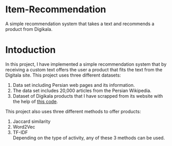 # Item-Recommendation
A simple recommendation system that takes a text and recommends a product from Digikala.

# Intoduction

In this project, I have implemented a simple recommendation system that by receiving a custom text offers the user a product that fits the text from the Digitala site.
This project uses three different datasets:
1) Data set including Persian web pages and its information.
2) The data set includes 20,000 articles from the Persian Wikipedia.
3) Dataset of Digikala products that I have scrapped from its website with the help of  [this code](https://github.com/kian79/Digikala_Crawler).

This project also uses three different methods to offer products:
1) Jaccard similarity
2) Word2Vec
3) TF-IDF   
Depending on the type of activity, any of these 3 methods can be used.
